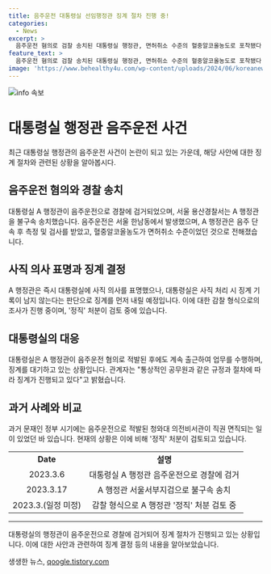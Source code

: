 ```yaml
---
title: 음주운전 대통령실 선임행정관 징계 절차 진행 중!
categories:
  - News
excerpt: >
  음주운전 혐의로 검찰 송치된 대통령실 행정관, 면허취소 수준의 혈중알코올농도로 포착됐다. 사직 의사를 표명했지만 징계 절차를 밟는 중이며, 징계 내용은 정직 처분이 될 것으로 전해졌다. 대통령실은 징계 처리 전 사직을 받아들이지 않고, 현재도 출근하여 업무를 수행 중이라고 한다.과거 음주운전 사례를 고려하며 공직기강비서관실은 정직 처분을 검토 중이라고 밝혔다. 2019년에도 비슷한 음주운전 사례가 있었는데, 당시 문재인 전 대통령은 즉시 직권 면직조치를 했었다.
feature_text: >
  음주운전 혐의로 검찰 송치된 대통령실 행정관, 면허취소 수준의 혈중알코올농도로 포착됐다. 사직 의사를 표명했지만 징계 절차를 밟는 중이며, 징계 내용은 정직 처분이 될 것으로 전해졌다. 대통령실은 징계 처리 전 사직을 받아들이지 않고, 현재도 출근하여 업무를 수행 중이라고 한다.과거 음주운전 사례를 고려하며 공직기강비서관실은 정직 처분을 검토 중이라고 밝혔다. 2019년에도 비슷한 음주운전 사례가 있었는데, 당시 문재인 전 대통령은 즉시 직권 면직조치를 했었다.
image: 'https://www.behealthy4u.com/wp-content/uploads/2024/06/koreanews.jpg'
---
```


<p><img src="https://www.behealthy4u.com/wp-content/uploads/2024/06/koreanews.jpg" alt="info 속보" /></p>

<h1 data-ke-size="size26">대통령실 행정관 음주운전 사건</h1>

<p data-ke-size="size16">최근 대통령실 행정관의 음주운전 사건이 논란이 되고 있는 가운데, 해당 사안에 대한 징계 절차와 관련된 상황을 알아봅시다.</p>

<h2 data-ke-size="size26">음주운전 혐의와 경찰 송치</h2>

<p data-ke-size="size16">대통령실 A 행정관이 음주운전으로 경찰에 검거되었으며, 서울 용산경찰서는 A 행정관을 불구속 송치했습니다. 음주운전은 서울 한남동에서 발생했으며, A 행정관은 음주 단속 후 측정 및 검사를 받았고, 혈중알코올농도가 면허취소 수준이었던 것으로 전해졌습니다.</p>

<h2 data-ke-size="size26">사직 의사 표명과 징계 결정</h2>

<p data-ke-size="size16">A 행정관은 즉시 대통령실에 사직 의사를 표명했으나, 대통령실은 사직 처리 시 징계 기록이 남지 않는다는 판단으로 징계를 먼저 내릴 예정입니다. 이에 대한 감찰 형식으로의 조사가 진행 중이며, '정직' 처분이 검토 중에 있습니다.</p>

<h2 data-ke-size="size26">대통령실의 대응</h2>

<p data-ke-size="size16">대통령실은 A 행정관이 음주운전 혐의로 적발된 후에도 계속 출근하여 업무를 수행하며, 징계를 대기하고 있는 상황입니다. 관계자는 "통상적인 공무원과 같은 규정과 절차에 따라 징계가 진행되고 있다"고 밝혔습니다.</p>

<h2 data-ke-size="size26">과거 사례와 비교</h2>

<p data-ke-size="size16">과거 문재인 정부 시기에는 음주운전으로 적발된 청와대 의전비서관이 직권 면직되는 일이 있었던 바 있습니다. 현재의 상황은 이에 비해 '정직' 처분이 검토되고 있습니다.</p>

<table>
  <tr>
    <td style="text-align: center; height: 17px;"><b>Date</b></td>
    <td style="text-align: center; height: 17px;"><b>설명</b></td>
  </tr>
  <tr>
    <td style="text-align: center; height: 17px;">2023.3.6</td>
    <td style="text-align: center; height: 17px;">대통령실 A 행정관 음주운전으로 경찰에 검거</td>
  </tr>
  <tr>
    <td style="text-align: center; height: 17px;">2023.3.17</td>
    <td style="text-align: center; height: 17px;">A 행정관 서울서부지검으로 불구속 송치</td>
  </tr>
  <tr>
    <td style="text-align: center; height: 17px;">2023.3.(일정 미정)</td>
    <td style="text-align: center; height: 17px;">감찰 형식으로 A 행정관 '정직' 처분 검토 중</td>
  </tr>
</table>

<hr>

<p data-ke-size="size16">대통령실의 행정관이 음주운전으로 경찰에 검거되어 징계 절차가 진행되고 있는 상황입니다. 이에 대한 사안과 관련하여 징계 결정 등의 내용을 알아보았습니다.</p>
생생한 뉴스, <a href="https://qoogle.tistory.com" rel="dofollow">qoogle.tistory.com</a>


